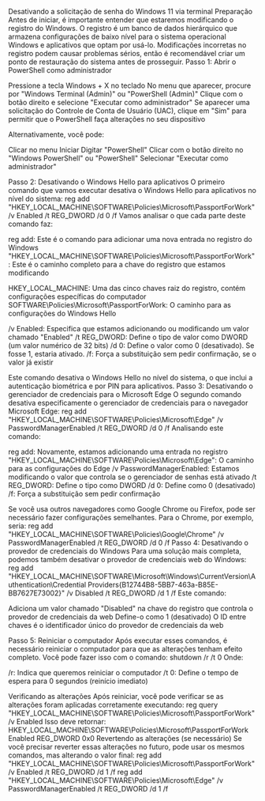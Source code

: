 Desativando a solicitação de senha do Windows 11 via terminal
Preparação
Antes de iniciar, é importante entender que estaremos modificando o registro do Windows. O registro é um banco de dados hierárquico que armazena configurações de baixo nível para o sistema operacional Windows e aplicativos que optam por usá-lo. Modificações incorretas no registro podem causar problemas sérios, então é recomendável criar um ponto de restauração do sistema antes de prosseguir.
Passo 1: Abrir o PowerShell como administrador

Pressione a tecla Windows + X no teclado
No menu que aparecer, procure por "Windows Terminal (Admin)" ou "PowerShell (Admin)"
Clique com o botão direito e selecione "Executar como administrador"
Se aparecer uma solicitação do Controle de Conta de Usuário (UAC), clique em "Sim" para permitir que o PowerShell faça alterações no seu dispositivo

Alternativamente, você pode:

Clicar no menu Iniciar
Digitar "PowerShell"
Clicar com o botão direito no "Windows PowerShell" ou "PowerShell"
Selecionar "Executar como administrador"

Passo 2: Desativando o Windows Hello para aplicativos
O primeiro comando que vamos executar desativa o Windows Hello para aplicativos no nível do sistema:
reg add "HKEY_LOCAL_MACHINE\SOFTWARE\Policies\Microsoft\PassportForWork" /v Enabled /t REG_DWORD /d 0 /f
Vamos analisar o que cada parte deste comando faz:

reg add: Este é o comando para adicionar uma nova entrada no registro do Windows
"HKEY_LOCAL_MACHINE\SOFTWARE\Policies\Microsoft\PassportForWork": Este é o caminho completo para a chave do registro que estamos modificando

HKEY_LOCAL_MACHINE: Uma das cinco chaves raiz do registro, contém configurações específicas do computador
SOFTWARE\Policies\Microsoft\PassportForWork: O caminho para as configurações do Windows Hello


/v Enabled: Especifica que estamos adicionando ou modificando um valor chamado "Enabled"
/t REG_DWORD: Define o tipo de valor como DWORD (um valor numérico de 32 bits)
/d 0: Define o valor como 0 (desativado). Se fosse 1, estaria ativado.
/f: Força a substituição sem pedir confirmação, se o valor já existir

Este comando desativa o Windows Hello no nível do sistema, o que inclui a autenticação biométrica e por PIN para aplicativos.
Passo 3: Desativando o gerenciador de credenciais para o Microsoft Edge
O segundo comando desativa especificamente o gerenciador de credenciais para o navegador Microsoft Edge:
reg add "HKEY_LOCAL_MACHINE\SOFTWARE\Policies\Microsoft\Edge" /v PasswordManagerEnabled /t REG_DWORD /d 0 /f
Analisando este comando:

reg add: Novamente, estamos adicionando uma entrada no registro
"HKEY_LOCAL_MACHINE\SOFTWARE\Policies\Microsoft\Edge": O caminho para as configurações do Edge
/v PasswordManagerEnabled: Estamos modificando o valor que controla se o gerenciador de senhas está ativado
/t REG_DWORD: Define o tipo como DWORD
/d 0: Define como 0 (desativado)
/f: Força a substituição sem pedir confirmação

Se você usa outros navegadores como Google Chrome ou Firefox, pode ser necessário fazer configurações semelhantes. Para o Chrome, por exemplo, seria:
reg add "HKEY_LOCAL_MACHINE\SOFTWARE\Policies\Google\Chrome" /v PasswordManagerEnabled /t REG_DWORD /d 0 /f
Passo 4: Desativando o provedor de credenciais do Windows
Para uma solução mais completa, podemos também desativar o provedor de credenciais web do Windows:
reg add "HKEY_LOCAL_MACHINE\SOFTWARE\Microsoft\Windows\CurrentVersion\Authentication\Credential Providers\{B12744B8-5BB7-463a-B85E-BB7627E73002}" /v Disabled /t REG_DWORD /d 1 /f
Este comando:

Adiciona um valor chamado "Disabled" na chave do registro que controla o provedor de credenciais da web
Define-o como 1 (desativado)
O ID entre chaves é o identificador único do provedor de credenciais da web

Passo 5: Reiniciar o computador
Após executar esses comandos, é necessário reiniciar o computador para que as alterações tenham efeito completo. Você pode fazer isso com o comando:
shutdown /r /t 0
Onde:

/r: Indica que queremos reiniciar o computador
/t 0: Define o tempo de espera para 0 segundos (reinício imediato)

Verificando as alterações
Após reiniciar, você pode verificar se as alterações foram aplicadas corretamente executando:
reg query "HKEY_LOCAL_MACHINE\SOFTWARE\Policies\Microsoft\PassportForWork" /v Enabled
Isso deve retornar:
HKEY_LOCAL_MACHINE\SOFTWARE\Policies\Microsoft\PassportForWork
    Enabled    REG_DWORD    0x0
Revertendo as alterações (se necessário)
Se você precisar reverter essas alterações no futuro, pode usar os mesmos comandos, mas alterando o valor final:
reg add "HKEY_LOCAL_MACHINE\SOFTWARE\Policies\Microsoft\PassportForWork" /v Enabled /t REG_DWORD /d 1 /f
reg add "HKEY_LOCAL_MACHINE\SOFTWARE\Policies\Microsoft\Edge" /v PasswordManagerEnabled /t REG_DWORD /d 1 /f
